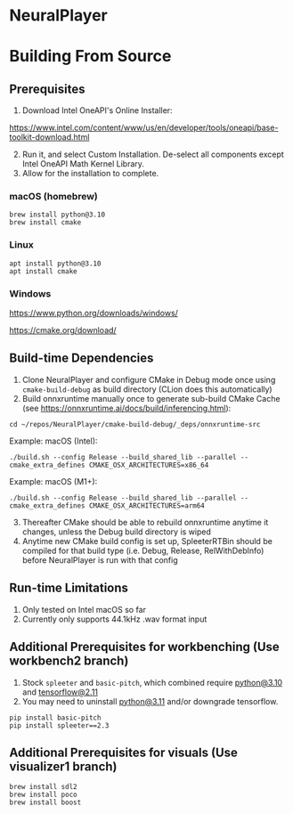 # NeuralPlayer

# Building From Source

## Prerequisites
1. Download Intel OneAPI's Online Installer:
 
https://www.intel.com/content/www/us/en/developer/tools/oneapi/base-toolkit-download.html

2. Run it, and select Custom Installation. De-select all components except Intel OneAPI Math Kernel Library.
3. Allow for the installation to complete.

### macOS (homebrew)
```
brew install python@3.10
brew install cmake
```

### Linux
```
apt install python@3.10
apt install cmake
```
### Windows
https://www.python.org/downloads/windows/

https://cmake.org/download/

## Build-time Dependencies 
1. Clone NeuralPlayer and configure CMake in Debug mode once using ```cmake-build-debug``` as build directory (CLion does this automatically)
2. Build onnxruntime manually once to generate sub-build CMake Cache (see https://onnxruntime.ai/docs/build/inferencing.html):

``` cd ~/repos/NeuralPlayer/cmake-build-debug/_deps/onnxruntime-src ```

Example: macOS (Intel): 

``` ./build.sh --config Release --build_shared_lib --parallel --cmake_extra_defines CMAKE_OSX_ARCHITECTURES=x86_64 ```

Example: macOS (M1+): 

``` ./build.sh --config Release --build_shared_lib --parallel --cmake_extra_defines CMAKE_OSX_ARCHITECTURES=arm64 ```

3. Thereafter CMake should be able to rebuild onnxruntime anytime it changes, unless the Debug build directory is wiped
4. Anytime new CMake build config is set up, SpleeterRTBin should be compiled for that build type (i.e. Debug, Release, RelWithDebInfo) before NeuralPlayer is run with that config

## Run-time Limitations
1. Only tested on Intel macOS so far
2. Currently only supports 44.1kHz .wav format input

## Additional Prerequisites for workbenching (Use workbench2 branch)

1. Stock ```spleeter``` and ```basic-pitch```, which combined require python@3.10 and tensorflow@2.11
2. You may need to uninstall python@3.11 and/or downgrade tensorflow. 

```
pip install basic-pitch
pip install spleeter==2.3
```

## Additional Prerequisites for visuals (Use visualizer1 branch)

```
brew install sdl2
brew install poco
brew install boost
```
